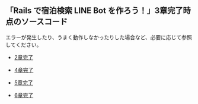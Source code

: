 ## 「Rails で宿泊検索 LINE Bot を作ろう！」3章完了時点のソースコード

エラーが発生したり、うまく動作しなかったりした場合など、必要に応じて参照してください。

- [2章完了](https://github.com/Techpit-Contents/rails-hotel-search-linebot/tree/chapter-2) 

- [4章完了](https://github.com/Techpit-Contents/rails-hotel-search-linebot/tree/chapter-4) 

- [5章完了](https://github.com/Techpit-Contents/rails-hotel-search-linebot/tree/chapter-5) 

- [6章完了](https://github.com/Techpit-Contents/rails-hotel-search-linebot/) 

